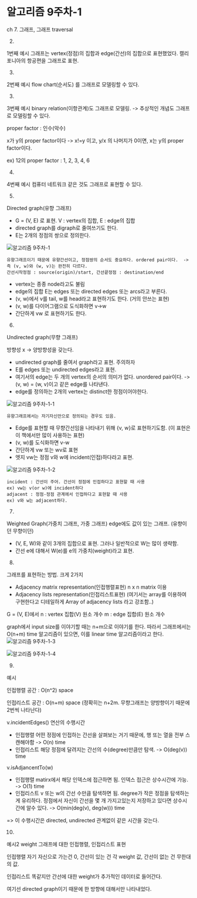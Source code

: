 # 알고리즘 9주차-1

ch 7. 그래프, 그래프 traversal

2)
1번째 예시
그래프는 vertex(정점)의 집합과 edge(간선)의 집합으로 표현했었다.
캘리포니아의 항공편을 그래프로 표현.

3)
2번째 예시
flow chart(순서도)
를 그래프로 모델링할 수 있다.

3)
3번째 예시
binary relation(이항관계)도 그래프로 모델링.
-> 추상적인 개념도 그래프로 모델링할 수 있다.

proper factor : 인수(악수)

x가 y의 proper factor이다
-> x!=y 이고, y/x 의 나머지가 0이면, x는 y의 proper factor이다.

ex) 12의 proper factor : 1, 2, 3, 4, 6

4)
4번째 예시
컴퓨터 네트워크 같은 것도 그래프로 표현할 수 있다.

5)
Directed graph(유향 그래프)

- G = (V, E) 로 표현. V : vertex의 집합, E : edge의 집합
- directed graph를 digraph로 줄여쓰기도 한다.
- E는 2개의 정점의 쌍으로 정의한다.

![알고리즘 9주차-1](images/알고리즘%209주차-1.png)

	유향그래프이기 때문에 유향간선이고, 정점쌍의 순서도 중요하다. ordered pair이다. 	-> 즉 (v, w)와 (w, v)는 완전히 다르다.
	간선시작정점 : source(origin)/start, 간선끝정점 : destination/end	
- vertex는 종종 node라고도 불림
- edge의 집합 E는 edges 또는 directed edges 또는 arcs라고 부른다.
- (v, w)에서 v를 tail, w를 head라고 표현하기도 한다. (거의 안쓰는 표현)
- (v, w)를 다이어그램으로 도식화하면 v->w
- 간단하게 vw 로 표현하기도 한다.

6)
Undirected graph(무향 그래프)

방향성 x -> 양방향성을 갖는다.

- undirected graph를 줄여서 graph라고 표현. 주의하자
- E를 edges 또는 undirected edges라고 표현.
- 여기서의 edge는 두 개의 vertex의 순서의 의미가 없다. unordered pair이다. -> (v, w) = (w, v)이고 같은 edge를 나타낸다.
- edge를 정의하는 2개의 vertex는 distinct한 정점이어야한다.

![알고리즘 9주차-1-1](images/알고리즘%209주차-1-1.png)

	유향그래프에서는 자기자신만으로 정의되는 경우도 있음.
- Edge를 표현할 때 무향간선임을 나타내기 위해 {v, w}로 표현하기도함. (이 표현은 이 책에서만 많이 사용하는 표현)
- (v, w)를 도식화하면 v-w
- 간단하게 vw 또는 wv로 표현
- 엣지 vw는 정점 v와 w에 incident(인접)하다라고 표현.

![알고리즘 9주차-1-2](images/알고리즘%209주차-1-2.png)

	incident : 간선이 주어. 간선이 정점에 인접하다고 표현할 때 사용
	ex) vw는 v(or w)에 incident하다
	adjacent : 정점-정점 관계에서 인접하다고 표현할 때 사용
	ex) v와 w는 adjacent하다.

7)
Weighted Graph(가중치 그래프, 가중 그래프)
edge에도 값이 있는 그래프. (유향이던 무향이던)

- (V, E, W)와 같이 3개의 집합으로 표현. 그러나 일반적으로 W는 많이 생략함.
- 간선 e에 대해서 W(e)를 e의 가중치(weight)라고 표현.

8)
그래프를 표현하는 방법.
크게 2가지
- Adjacency matrix representation(인접행렬표현) n x n matrix 이용
- Adjacency lists representation(인접리스트표현) (여기서는 array를 이용하여 구현한다고 디테일하게 Array of adjacency lists 라고 강조함..)

G = (V, E)에서
n : vertex 집합(V) 원소 개수
m : edge 집합(E) 원소 개수

graph에서 input size를 이야기할 때는 n+m으로 이야기를 한다.
따라서 그래프에서는 O(n+m) time 알고리즘이 있으면, 이를 linear time 알고리즘이라고 한다.
![알고리즘 9주차-1-3](images/알고리즘%209주차-1-3.png)

![알고리즘 9주차-1-4](images/알고리즘%209주차-1-4.png)

9)
예시

인접행렬
공간 : O(n^2) space

인접리스트
공간 : O(n+m) space (정확히는 n+2m. 무향그래프는 양방향이기 때문에 2번씩 나타난다)

v.incidentEdges() 연산의 수행시간
- 인접행렬 어떤 정점에 인접하는 간선을 살펴보는 거기 때문에, 행 또는 열을 전부 스캔해야함 -> O(n) time
- 인접리스트 해당 정점에 달려지는 간선의 수(degree)만큼만 탐색. -> O(deg(v)) time

v.isAdjancentTo(w)
- 인접행렬 matirx에서 해당 인덱스에 접근하면 됨. 인덱스 접근은 상수시간에 가능. -> O(1) time
- 인접리스트 v 또는 w의 간선 수만큼 탐색하면 됨. degree가 작은 정점을 탐색하는게 유리하다. 정점에서 자신이 간선을 몇 개 가지고있는지 저장하고 있다면 상수시간에 알수 있다. -> O(min(deg(v), deg(w))) time

=> 이 수행시간은 directed, undirected 관계없이 같은 시간을 갖는다.

10)
예시2
weight 그래프에 대한 인접행렬, 인접리스트 표현

인접행렬
자기 자신으로 가는건 0,
간선이 있는 건 각 weight 값,
간선이 없는 건 무한대의 값.

인접리스트
똑같지만 간선에 대한 weight가 추가적인 데이터로 들어간다.

여기선 directed graph이기 때문에 한 방향에 대해서만 나타내었다.

